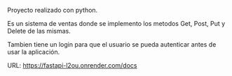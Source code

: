 Proyecto realizado con python.

Es un sistema de ventas donde se implemento los metodos Get, Post, Put y Delete de las mismas.

Tambien tiene un login para que el usuario se pueda autenticar antes de usar la aplicación.

URL: https://fastapi-l2ou.onrender.com/docs
